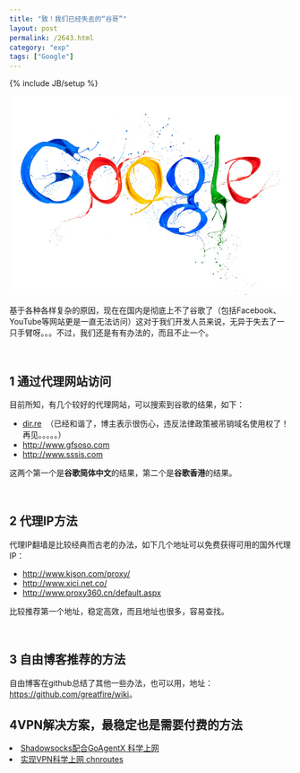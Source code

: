 ```yaml
---
title: "致！我们已经失去的“谷哥”"
layout: post
permalink: /2643.html
category: "exp"
tags: ["Google"]
---
```

{% include JB/setup %}


<img class=" aligncenter" src="/wp-content/uploads/sinapicv2-backup/2643-ww2-large-005V4vEUjw1eoh6brjrozj30zk0npwjw.jpg" alt="致！我们已经失去的“谷哥”" width="529" height="355" />

基于各种各样复杂的原因，现在在国内是彻底上不了谷歌了（包括Facebook、YouTube等网站更是一直无法访问）这对于我们开发人员来说，无异于失去了一只手臂呀。。。不过，我们还是有有办法的，而且不止一个。

&nbsp;

## 1 通过代理网站访问

目前所知，有几个较好的代理网站，可以搜索到谷歌的结果，如下：

  * <a href="https://dir.re" target="_blank">dir.re</a>  （已经和谐了，博主表示很伤心，违反法律政策被吊销域名使用权了！再见。。。。。）
  * <a title="" href="http://www.gfsoso.com/" target="_blank" data-original-title="">http://www.gfsoso.com</a>
  * <a title="" href="https://www.sssis.com/" target="_blank" data-original-title="">http://www.sssis.com</a>

这两个第一个是**谷歌简体中文**的结果，第二个是**谷歌香港**的结果。

&nbsp;

## 2 代理IP方法

代理IP翻墙是比较经典而古老的办法，如下几个地址可以免费获得可用的国外代理IP：

  * <a title="" href="http://www.kjson.com/proxy/" target="_blank" data-original-title="">http://www.kjson.com/proxy/</a>
  * <a title="" href="http://www.xici.net.co/" target="_blank" data-original-title="">http://www.xici.net.co/</a>
  * <a title="" href="http://www.proxy360.cn/default.aspx" target="_blank" data-original-title="">http://www.proxy360.cn/default.aspx</a>

比较推荐第一个地址，稳定高效，而且地址也很多，容易查找。

&nbsp;

## 3 自由博客推荐的方法

自由博客在github总结了其他一些办法，也可以用，地址：<a title="" href="https://github.com/greatfire/wiki" target="_blank" data-original-title="">https://github.com/greatfire/wiki</a>。

## 4VPN解决方案，最稳定也是需要付费的方法

<li class="article-title">
  <a href="http://www.maoshu.cc/2572.html">Shadowsocks配合GoAgentX 科学上网</a>
</li>
<li class="article-title">
  <a title="实现VPN科学上网 chnroutes - 猫叔博客" href="http://www.maoshu.cc/2561.html">实现VPN科学上网 chnroutes</a>
</li>


